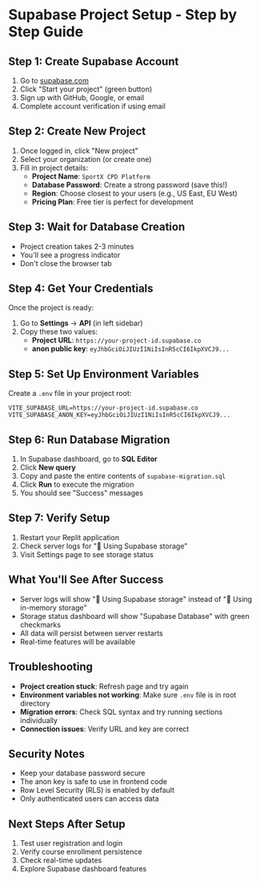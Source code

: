 # Supabase Project Setup - Step by Step Guide

## Step 1: Create Supabase Account
1. Go to [supabase.com](https://supabase.com)
2. Click "Start your project" (green button)
3. Sign up with GitHub, Google, or email
4. Complete account verification if using email

## Step 2: Create New Project
1. Once logged in, click "New project"
2. Select your organization (or create one)
3. Fill in project details:
   - **Project Name**: `SportX CPD Platform`
   - **Database Password**: Create a strong password (save this!)
   - **Region**: Choose closest to your users (e.g., US East, EU West)
   - **Pricing Plan**: Free tier is perfect for development

## Step 3: Wait for Database Creation
- Project creation takes 2-3 minutes
- You'll see a progress indicator
- Don't close the browser tab

## Step 4: Get Your Credentials
Once the project is ready:
1. Go to **Settings** → **API** (in left sidebar)
2. Copy these two values:
   - **Project URL**: `https://your-project-id.supabase.co`
   - **anon public key**: `eyJhbGciOiJIUzI1NiIsInR5cCI6IkpXVCJ9...`

## Step 5: Set Up Environment Variables
Create a `.env` file in your project root:
```env
VITE_SUPABASE_URL=https://your-project-id.supabase.co
VITE_SUPABASE_ANON_KEY=eyJhbGciOiJIUzI1NiIsInR5cCI6IkpXVCJ9...
```

## Step 6: Run Database Migration
1. In Supabase dashboard, go to **SQL Editor**
2. Click **New query**
3. Copy and paste the entire contents of `supabase-migration.sql`
4. Click **Run** to execute the migration
5. You should see "Success" messages

## Step 7: Verify Setup
1. Restart your Replit application
2. Check server logs for "🚀 Using Supabase storage"
3. Visit Settings page to see storage status

## What You'll See After Success
- Server logs will show "🚀 Using Supabase storage" instead of "📝 Using in-memory storage"
- Storage status dashboard will show "Supabase Database" with green checkmarks
- All data will persist between server restarts
- Real-time features will be available

## Troubleshooting
- **Project creation stuck**: Refresh page and try again
- **Environment variables not working**: Make sure `.env` file is in root directory
- **Migration errors**: Check SQL syntax and try running sections individually
- **Connection issues**: Verify URL and key are correct

## Security Notes
- Keep your database password secure
- The anon key is safe to use in frontend code
- Row Level Security (RLS) is enabled by default
- Only authenticated users can access data

## Next Steps After Setup
1. Test user registration and login
2. Verify course enrollment persistence
3. Check real-time updates
4. Explore Supabase dashboard features